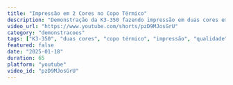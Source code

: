```yaml
---
title: "Impressão em 2 Cores no Copo Térmico"
description: "Demonstração da K3-350 fazendo impressão em duas cores em copo térmico, mostrando a precisão e qualidade da máquina para trabalhos mais complexos."
video_url: "https://www.youtube.com/shorts/pzD9MJosGrU"
category: "demonstracoes"
tags: ["K3-350", "duas cores", "copo térmico", "impressão", "qualidade"]
featured: false
date: "2025-01-18"
duration: 65
platform: "youtube"
video_id: "pzD9MJosGrU"
---
```


